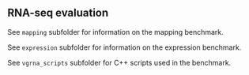 ## RNA-seq evaluation

See `mapping` subfolder for information on the mapping benchmark.

See `expression` subfolder for information on the expression benchmark.

See `vgrna_scripts` subfolder for C++ scripts used in the benchmark.
